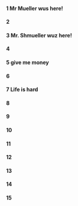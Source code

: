 #### 1 Mr Mueller wus here!
#### 2
#### 3 Mr. Shmueller wuz here!
#### 4
#### 5 give me money
#### 6
#### 7 Life is hard
#### 8
#### 9
#### 10
#### 11
#### 12
#### 13
#### 14
#### 15